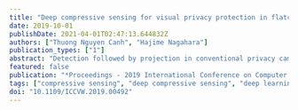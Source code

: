 ```yaml
---
title: "Deep compressive sensing for visual privacy protection in flatcam imaging"
date: 2019-10-01
publishDate: 2021-04-01T02:47:13.644832Z
authors: ["Thuong Nguyen Canh", "Hajime Nagahara"]
publication_types: ["1"]
abstract: "Detection followed by projection in conventional privacy cameras is vulnerable to software attacks that threaten to expose image sensor data. By multiplexing the incoming light with a coded mask, a FlatCam camera removes the spatial correlation and captures visually protected images. However, FlatCam imaging suffers from poor reconstruction quality and pays no attention to the privacy of visual information. In this paper, we propose a deep learning-based compressive sensing approach to reconstruct and protect sensitive regions from secured FlatCam measurements. We predict sensitive regions via facial segmentation and separate them from the captured measurements. Our deep compressive sensing network was trained with simulated data, and was tested on both simulated and real FlatCam data."
featured: false
publication: "*Proceedings - 2019 International Conference on Computer Vision Workshop, ICCVW 2019*"
tags: ["compressive sensing", "deep compressive sensing", "deep learning", "visual privacy protection"]
doi: "10.1109/ICCVW.2019.00492"
---
```


